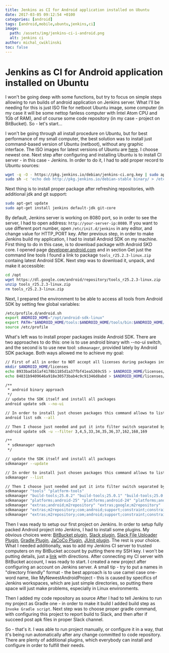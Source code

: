 ```yaml
---
title: Jenkins as CI for Android application installed on Ubuntu
date: 2017-03-05 09:12:54 +0100
categories: [android]
tags: [android,mobile,ubuntu,jenkins,ci]
image:
  path: /assets/img/jenkins-ci-i-android.png
  alt: jenkins ci
author: michal_cwiklinski
toc: false
---
```


# Jenkins as CI for Android application installed on Ubuntu

I won't be going deep with some functions, but try to focus on simple steps allowing to run builds of android application on Jenkins server. What I'll be needing for this is just ISO file for netboot Ubuntu image, some computer (in my case it will be some nettop fanless computer with Intel Atom CPU and 1Gb of RAM), and of course some code repository (in my case - project on BitBucket). So - let's start...

I won't be going through all install procedure on Ubuntu, but for best performance of my small computer, the best solution was to install just command-based version of Ubuntu (netboot), without any graphic interface. The ISO images for latest versions of Ubuntu are [here](http://cdimage.ubuntu.com/netboot/). I choose newest one. Next step after configuring and installing Ubuntu is to install CI server - in this case - Jenkins. In order to do it, I had to add proper record to Ubuntu sources: 

```bash
wget -q -O - https://pkg.jenkins.io/debian/jenkins-ci.org.key | sudo apt-key add -
sudo sh -c 'echo deb http://pkg.jenkins.io/debian-stable binary/ > /etc/apt/sources.list.d/jenkins.list'
```

Next thing is to install proper package after refreshing repositories, with additional jdk and git support: 
```bash
sudo apt-get update
sudo apt-get install jenkins default-jdk git-core
```

By default, Jenkins server is working on 8080 port, so in order to see the server, I had to open address: `http://your-server-ip:8080`. If you want to use different port number, open `/etc/init.d/jenkins` in any editor, and change value for HTTP_PORT key. After previous step, in order to make Jenkins build my application, I had to install Android SDK on my machine. First thing to do in this case, is to download package with Android SKD core. I opened page [developer.android.com](https://developer.android.com/studio/index.html) and in section Get just the command line tools I found a link to package `tools_r25.2.3-linux.zip` containg latest Android SDK. Next step was to download it, unpack, and make it accessible:

```bash
cd /opt
wget https://dl.google.com/android/repository/tools_r25.2.3-linux.zip
unzip tools_r25.2.3-linux.zip
rm tools_r25.2.3-linux.zip
```

Next, I prepared the environment to be able to access all tools from Android SDK by setting few global variables:
```bash
/etc/profile.d/android.sh
export ANDROID_HOME="/opt/android-sdk-linux"
export PATH="$ANDROID_HOME/tools:$ANDROID_HOME/tools/bin:$ANDROID_HOME/platform-tools:$PATH"
source /etc/profile
```

What's left was to install proper packages inside Android SDK. There are two approaches to do this: one is to use android binary with --no-ui switch, and the second is to use new tool: `sdkmanager`,  provided lately by Android SDK package. Both ways allowed me to achieve my goal:
```bash
// First of all in order to NOT accept all licenses during packages install I did this
mkdir $ANDROID_HOME/licenses
echo 8933bad161af4178b1185d1a37fbf41ea5269c55 > $ANDROID_HOME/licenses/android-sdk-license
echo 84831b9409646a918e30573bab4c9c91346d8abd > $ANDROID_HOME/licenses/android-sdk-preview-license

/**
 * android binary approach
 */
// update the SDK itself and install all packages
android update sdk --no-ui

// In order to install just chosen packages this command allows to list all packages
android list sdk --all

// Then I choose just needed and put it into filter switch separated by comma
android update sdk -u --filter 3,4,5,33,34,35,36,37,162,168,169

/**
 * sdkmanager approach
 */

// update the SDK itself and install all packages
sdkmanager --update

// In order to install just chosen packages this command allows to list all packages
sdkmanager --list

// Then I choose just needed and put it into filter switch separated by comma
sdkmanager "tools" "platform-tools"
sdkmanager "build-tools;25.0.2" "build-tools;25.0.1" "build-tools;25.0.0"
sdkmanager "platforms;android-25" "platforms;android-24" "platforms;android-23" "platforms;android-22" "platforms;android-21"
sdkmanager "extras;android;m2repository" "extras;google;m2repository"
sdkmanager "extras;m2repository;com;android;support;constraint;constraint-layout;1.0.1"
sdkmanager "extras;m2repository;com;android;support;constraint;constraint-layout-solver;1.0.1"
```

Then I was ready to setup our first project on Jenkins. In order to setup fully packed Android project into Jenkins, I had to install some plugins. My obvious choices were: [BitBucket plugin](https://wiki.jenkins-ci.org/display/JENKINS/BitBucket+Plugin), [Slack plugin](https://wiki.jenkins-ci.org/display/JENKINS/Slack+Plugin), [Slack File Uploader Plugin](https://wiki.jenkins-ci.org/display/JENKINS/Slack+File+Uploader+Plugin), [Gradle Plugin](https://wiki.jenkins-ci.org/display/JENKINS/Gradle+Plugin), [JaCoCo Plugin](https://wiki.jenkins-ci.org/display/JENKINS/JaCoCo+Plugin), [JUnit plugin](https://wiki.jenkins-ci.org/display/JENKINS/JUnit+Plugin). The rest is your choice. What I needed additionally, was to add my Jenkins CI server to trusted computers on my BitBucket account by putting there my SSH key. I won't be putting details, just a [link](https://confluence.atlassian.com/bitbucket/add-an-ssh-key-to-an-account-302811853.html) with directions. After connecting my CI server with BitBucket account, I was ready to start. I created a new project after configuring an account on Jenkins server. A small tip - try to put a names in "directory friendly" format - the best approach is to use camel case one-word name, like MyNewestAndroidProject - this is caused by specifics of Jenkins workspaces, which are just simple directories, so putting there space will just make problems, especially in Linux environments.

Then I added my code repository as source After I had to tell Jenkins to run my project as Gradle one - in order to make it build I added build step as `Invoke Gradle script`. Next step was to choose proper gradle command, with configuring this project to report build to Slack, and then after if succeed post apk files in proper Slack channel.

So - that's it. I was able to run project manually, or configure it in a way, that it's being run automatically after any change committed to code repository. There are plenty of additional plugins, which everybody can install and configure in order to fulfill their needs.